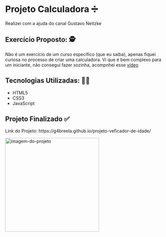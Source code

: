 <h1> Projeto Calculadora ➗ </h1>

<p>Realizei com a ajuda do canal Gustavo Neitzke </p>

<h2> Exercício Proposto: 🕵️ </h2>
<p>
  Não é um exercício de um curso específico (que eu saiba), apenas fiquei curiosa no processo de criar uma calculadora. Vi que é bem complexo para um iniciante, não consegui fazer sozinha, acompnhei esse <a href="https://www.youtube.com/watch?v=42TShjXR0m0" target='_blank'>vídeo</a> 
</p>

<h2> Tecnologias Utilizadas: 👩‍💻 </h2>
<ul> 
<li>HTML5</li>
<li>CSS3</li>
<li>JavaScript</li>
</ul>

<h2> Projeto Finalizado ✅ </h2>

<p> Link do Projeto: https://g4breela.github.io/projeto-veficador-de-idade/ </p>

<img alt= "imagem-do-projeto" height="300"
src="https://user-images.githubusercontent.com/103966644/210674609-40f32989-92da-4f10-b7ce-03fecc88ad2e.png">






